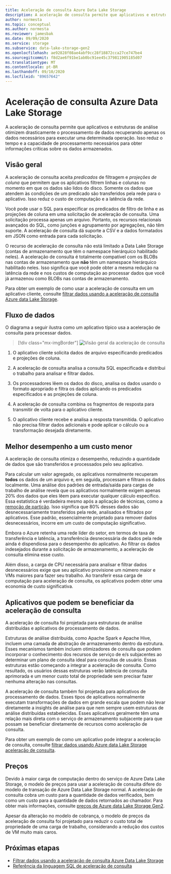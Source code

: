 ```yaml
---
title: Aceleração de consulta Azure Data Lake Storage
description: A aceleração de consulta permite que aplicativos e estruturas de análise otimizem drasticamente o processamento de dados recuperando apenas os dados necessários para uma operação de processamento.
author: normesta
ms.topic: conceptual
ms.author: normesta
ms.reviewer: jamesbak
ms.date: 09/09/2020
ms.service: storage
ms.subservice: data-lake-storage-gen2
ms.openlocfilehash: ae92828f08ae4abf9cc28f18872cca27ce747be4
ms.sourcegitcommit: f8d2ae6f91be1ab0bc91ee45c379811905185d07
ms.translationtype: MT
ms.contentlocale: pt-BR
ms.lasthandoff: 09/10/2020
ms.locfileid: "89657642"
---
```

# <a name="azure-data-lake-storage-query-acceleration"></a>Aceleração de consulta Azure Data Lake Storage

A aceleração de consulta permite que aplicativos e estruturas de análise otimizem drasticamente o processamento de dados recuperando apenas os dados necessários para executar uma determinada operação. Isso reduz o tempo e a capacidade de processamento necessários para obter informações críticas sobre os dados armazenados.

## <a name="overview"></a>Visão geral

A aceleração de consulta aceita *predicados* de filtragem e *projeções de coluna* que permitem que os aplicativos filtrem linhas e colunas no momento em que os dados são lidos do disco. Somente os dados que atendem às condições de um predicado são transferidos pela rede para o aplicativo. Isso reduz o custo de computação e a latência da rede.  

Você pode usar o SQL para especificar os predicados de filtro de linha e as projeções de coluna em uma solicitação de aceleração de consulta. Uma solicitação processa apenas um arquivo. Portanto, os recursos relacionais avançados do SQL, como junções e agrupamento por agregações, não têm suporte. A aceleração de consulta dá suporte a CSV e a dados formatados em JSON como entrada para cada solicitação.

O recurso de aceleração de consulta não está limitado a Data Lake Storage (contas de armazenamento que têm o namespace hierárquico habilitado neles). A aceleração de consulta é totalmente compatível com os BLOBs nas contas de armazenamento que **não** têm um namespace hierárquico habilitado neles. Isso significa que você pode obter a mesma redução na latência da rede e nos custos de computação ao processar dados que você já armazenou como BLOBs nas contas de armazenamento.

Para obter um exemplo de como usar a aceleração de consulta em um aplicativo cliente, consulte [filtrar dados usando a aceleração de consulta Azure data Lake Storage](data-lake-storage-query-acceleration-how-to.md).

## <a name="data-flow"></a>Fluxo de dados

O diagrama a seguir ilustra como um aplicativo típico usa a aceleração de consulta para processar dados.

> [!div class="mx-imgBorder"]
> ![Visão geral da aceleração de consulta](./media/data-lake-storage-query-acceleration/query-acceleration.png)

1. O aplicativo cliente solicita dados de arquivo especificando predicados e projeções de coluna.

2. A aceleração de consulta analisa a consulta SQL especificada e distribui o trabalho para analisar e filtrar dados.

3. Os processadores lêem os dados do disco, analisa os dados usando o formato apropriado e filtra os dados aplicando os predicados especificados e as projeções de coluna.

4. A aceleração de consulta combina os fragmentos de resposta para transmitir de volta para o aplicativo cliente.

5. O aplicativo cliente recebe e analisa a resposta transmitida. O aplicativo não precisa filtrar dados adicionais e pode aplicar o cálculo ou a transformação desejada diretamente.

## <a name="better-performance-at-a-lower-cost"></a>Melhor desempenho a um custo menor

A aceleração de consulta otimiza o desempenho, reduzindo a quantidade de dados que são transferidos e processados pelo seu aplicativo.

Para calcular um valor agregado, os aplicativos normalmente recuperam **todos** os dados de um arquivo e, em seguida, processam e filtram os dados localmente. Uma análise dos padrões de entrada/saída para cargas de trabalho de análise revela que os aplicativos normalmente exigem apenas 20% dos dados que eles lêem para executar qualquer cálculo específico. Essa estatística é verdadeira mesmo após a aplicação de técnicas, como a [remoção de partição](https://docs.microsoft.com/azure/hdinsight/hdinsight-hadoop-optimize-hive-query#hive-partitioning). Isso significa que 80% desses dados são desnecessariamente transferidos pela rede, analisados e filtrados por aplicativos. Esse padrão, essencialmente projetado para remover dados desnecessários, incorre em um custo de computação significativo.  

Embora o Azure retenha uma rede líder do setor, em termos de taxa de transferência e latência, a transferência desnecessária de dados pela rede ainda é dispendiosa para o desempenho do aplicativo. Ao filtrar os dados indesejados durante a solicitação de armazenamento, a aceleração de consulta elimina esse custo.

Além disso, a carga de CPU necessária para analisar e filtrar dados desnecessários exige que seu aplicativo provisione um número maior e VMs maiores para fazer seu trabalho. Ao transferir essa carga de computação para aceleração de consulta, os aplicativos podem obter uma economia de custo significativa.

## <a name="applications-that-can-benefit-from-query-acceleration"></a>Aplicativos que podem se beneficiar da aceleração de consulta

A aceleração de consulta foi projetada para estruturas de análise distribuídas e aplicativos de processamento de dados. 

Estruturas de análise distribuída, como Apache Spark e Apache Hive, incluem uma camada de abstração de armazenamento dentro da estrutura. Esses mecanismos também incluem otimizadores de consulta que podem incorporar o conhecimento dos recursos de serviço de e/s subjacentes ao determinar um plano de consulta ideal para consultas de usuário. Essas estruturas estão começando a integrar a aceleração de consulta. Como resultado, os usuários dessas estruturas verão latência de consulta aprimorada e um menor custo total de propriedade sem precisar fazer nenhuma alteração nas consultas. 

A aceleração de consulta também foi projetada para aplicativos de processamento de dados. Esses tipos de aplicativos normalmente executam transformações de dados em grande escala que podem não levar diretamente a insights de análise para que nem sempre usem estruturas de análise distribuídas estabelecidas. Esses aplicativos geralmente têm uma relação mais direta com o serviço de armazenamento subjacente para que possam se beneficiar diretamente de recursos como aceleração de consulta. 

Para obter um exemplo de como um aplicativo pode integrar a aceleração de consulta, consulte [filtrar dados usando Azure data Lake Storage aceleração de consulta](data-lake-storage-query-acceleration-how-to.md).

## <a name="pricing"></a>Preços

Devido à maior carga de computação dentro do serviço de Azure Data Lake Storage, o modelo de preços para usar a aceleração de consulta difere do modelo de transação de Azure Data Lake Storage normal. A aceleração de consulta cobra um custo para a quantidade de dados verificados, bem como um custo para a quantidade de dados retornados ao chamador. Para obter mais informações, consulte [preços de Azure data Lake Storage Gen2](https://azure.microsoft.com/pricing/details/storage/data-lake/).

Apesar da alteração no modelo de cobrança, o modelo de preços da aceleração de consulta foi projetado para reduzir o custo total de propriedade de uma carga de trabalho, considerando a redução dos custos de VM muito mais caros.

## <a name="next-steps"></a>Próximas etapas

- [Filtrar dados usando a aceleração de consulta Azure Data Lake Storage](data-lake-storage-query-acceleration-how-to.md)
- [Referência da linguagem SQL de aceleração de consulta](query-acceleration-sql-reference.md)



